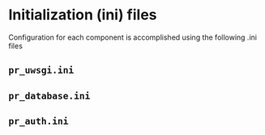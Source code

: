 # Initialization (ini) files

Configuration for each component is accomplished using the following .ini files

## `pr_uwsgi.ini`

## `pr_database.ini`

## `pr_auth.ini`
